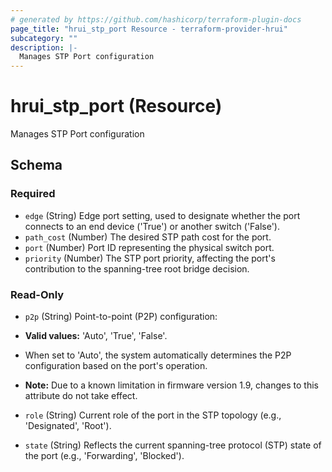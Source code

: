 ```yaml
---
# generated by https://github.com/hashicorp/terraform-plugin-docs
page_title: "hrui_stp_port Resource - terraform-provider-hrui"
subcategory: ""
description: |-
  Manages STP Port configuration
---
```


# hrui_stp_port (Resource)

Manages STP Port configuration



<!-- schema generated by tfplugindocs -->
## Schema

### Required

- `edge` (String) Edge port setting, used to designate whether the port connects to an end device ('True') or another switch ('False').
- `path_cost` (Number) The desired STP path cost for the port.
- `port` (Number) Port ID representing the physical switch port.
- `priority` (Number) The STP port priority, affecting the port's contribution to the spanning-tree root bridge decision.

### Read-Only

- `p2p` (String) Point-to-point (P2P) configuration:

- **Valid values:** 'Auto', 'True', 'False'.
- When set to 'Auto', the system automatically determines the P2P configuration based on the port's operation.
- **Note:** Due to a known limitation in firmware version 1.9, changes to this attribute do not take effect.
- `role` (String) Current role of the port in the STP topology (e.g., 'Designated', 'Root').
- `state` (String) Reflects the current spanning-tree protocol (STP) state of the port (e.g., 'Forwarding', 'Blocked').
